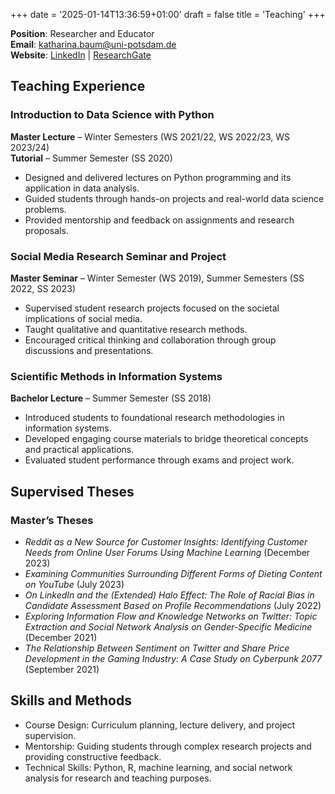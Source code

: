 +++
date = '2025-01-14T13:36:59+01:00'
draft = false
title = 'Teaching'
+++


**Position**: Researcher and Educator  
**Email**: <katharina.baum@uni-potsdam.de>  
**Website**: [LinkedIn](https://www.linkedin.com/in/katharina-baum-27a348143) | [ResearchGate](https://www.researchgate.net/profile/Katharina-Baum-2)

## Teaching Experience

### **Introduction to Data Science with Python**  
**Master Lecture** – Winter Semesters (WS 2021/22, WS 2022/23, WS 2023/24)  
**Tutorial** – Summer Semester (SS 2020)  
- Designed and delivered lectures on Python programming and its application in data analysis.  
- Guided students through hands-on projects and real-world data science problems.  
- Provided mentorship and feedback on assignments and research proposals.

### **Social Media Research Seminar and Project**  
**Master Seminar** – Winter Semester (WS 2019), Summer Semesters (SS 2022, SS 2023)  
- Supervised student research projects focused on the societal implications of social media.  
- Taught qualitative and quantitative research methods.  
- Encouraged critical thinking and collaboration through group discussions and presentations.

### **Scientific Methods in Information Systems**  
**Bachelor Lecture** – Summer Semester (SS 2018)  
- Introduced students to foundational research methodologies in information systems.  
- Developed engaging course materials to bridge theoretical concepts and practical applications.  
- Evaluated student performance through exams and project work.

## Supervised Theses

### Master’s Theses  
- *Reddit as a New Source for Customer Insights: Identifying Customer Needs from Online User Forums Using Machine Learning* (December 2023)  
- *Examining Communities Surrounding Different Forms of Dieting Content on YouTube* (July 2023)  
- *On LinkedIn and the (Extended) Halo Effect: The Role of Racial Bias in Candidate Assessment Based on Profile Recommendations* (July 2022)  
- *Exploring Information Flow and Knowledge Networks on Twitter: Topic Extraction and Social Network Analysis on Gender-Specific Medicine* (December 2021)  
- *The Relationship Between Sentiment on Twitter and Share Price Development in the Gaming Industry: A Case Study on Cyberpunk 2077* (September 2021)  

## Skills and Methods

- Course Design: Curriculum planning, lecture delivery, and project supervision.  
- Mentorship: Guiding students through complex research projects and providing constructive feedback.  
- Technical Skills: Python, R, machine learning, and social network analysis for research and teaching purposes.

